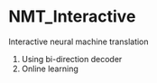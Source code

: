 # NMT_Interactive
Interactive neural machine translation

1. Using bi-direction decoder 
2. Online learning
